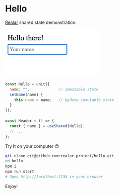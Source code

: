 # Hello

[Realar](https://github.com/betula/realar) shared state demonstration.

<img alt="demo video" src="./video.gif" width="300" height="150">

```javascript
const Hello = unit({
  name: "",             // Immutable state
  setName(name) {
    this.name = name;   // Update immutable state
  }
});

const Header = () => {
  const { name } = useShared(Hello);
  // ...
};
```

Try It on your computer :blush:

```bash
git clone git@github.com:realar-project/hello.git
cd hello
npm i
npm run start
# Open http://localhost:1234 in your browser
```

Enjoy!
